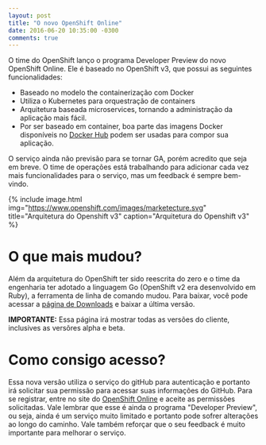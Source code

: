 ```yaml
---
layout: post
title: "O novo OpenShift Online"
date: 2016-06-20 10:35:00 -0300
comments: true
---
```

O time do OpenShift lanço o programa Developer Preview do novo OpenShift Online. Ele é baseado no OpenShift v3, que possui as seguintes funcionalidades:

* Baseado no modelo the containerização com Docker
* Utiliza o Kubernetes para orquestração de containers
* Arquitetura baseada microservices, tornando a administração da aplicação mais fácil.
* Por ser baseado em container, boa parte das imagens Docker disponíveis no [Docker Hub][docker-hub] podem ser usadas para compor sua aplicação.

O serviço ainda não previsão para se tornar GA, porém acredito que seja em breve. O time de operações está trabalhando para adicionar cada vez mais funcionalidades para o serviço, mas um feedback é sempre bem-vindo.

{% include image.html
            img="https://www.openshift.com/images/marketecture.svg"
            title="Arquitetura do Openshift v3"
            caption="Arquitetura do Openshift v3" %}

O que mais mudou?
=================

Além da arquitetura do OpenShift ter sido reescrita do zero e o time da engenharia ter adotado a linguagem Go (OpenShift v2 era desenvolvido em Ruby), a ferramenta de linha de comando mudou. Para baixar, você pode acessar a [página de Downloads][download-page] e baixar a última versão. 

**IMPORTANTE:** Essa página irá mostrar todas as versões do cliente, inclusives as versõres alpha e beta.

Como consigo acesso?
====================
 
 Essa nova versão utiliza o serviço do gitHub para autenticação e portanto irá solicitar sua permissão para acessar suas informações do GitHub. Para se registrar, entre no site do [OpenShift Online][openshift-online] e aceite as permissões solicitadas. Vale lembrar que esse é ainda o programa "Developer Preview", ou seja, ainda é um serviço muito limitado e portanto pode sofrer alterações ao longo do caminho. Vale também reforçar que o seu feedback é muito importante para melhorar o serviço.  
 
 [docker-hub]: https://hub.docker.com/
 [download-page]: https://github.com/openshift/origin/releases/
 [openshift-online]: https://www.openshift.com/devpreview/